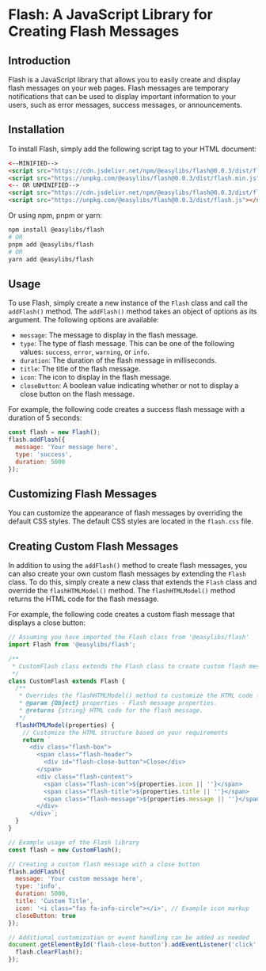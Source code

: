 # Flash: A JavaScript Library for Creating Flash Messages

## Introduction

Flash is a JavaScript library that allows you to easily create and display flash messages on your web pages. Flash messages are temporary notifications that can be used to display important information to your users, such as error messages, success messages, or announcements.

## Installation

To install Flash, simply add the following script tag to your HTML document:

```html
<--MINIFIED-->
<script src="https://cdn.jsdelivr.net/npm/@easylibs/flash@0.0.3/dist/flash.min.js"></script>
<script src="https://unpkg.com/@easylibs/flash@0.0.3/dist/flash.min.js"></script>
<-- OR UNMINIFIED-->
<script src="https://cdn.jsdelivr.net/npm/@easylibs/flash@0.0.3/dist/flash.js"></script>
<script src="https://unpkg.com/@easylibs/flash@0.0.3/dist/flash.js"></script>
```

Or using npm, pnpm or yarn:

```bash
npm install @easylibs/flash
# OR
pnpm add @easylibs/flash
# OR
yarn add @easylibs/flash
```

## Usage

To use Flash, simply create a new instance of the `Flash` class and call the `addFlash()` method. The `addFlash()` method takes an object of options as its argument. The following options are available:

* `message`: The message to display in the flash message.
* `type`: The type of flash message. This can be one of the following values: `success`, `error`, `warning`, or `info`.
* `duration`: The duration of the flash message in milliseconds.
* `title`: The title of the flash message.
* `icon`: The icon to display in the flash message.
* `closeButton`: A boolean value indicating whether or not to display a close button on the flash message.

For example, the following code creates a success flash message with a duration of 5 seconds:

```javascript
const flash = new Flash();
flash.addFlash({
  message: 'Your message here',
  type: 'success',
  duration: 5000
});
```

## Customizing Flash Messages

You can customize the appearance of flash messages by overriding the default CSS styles. The default CSS styles are located in the `flash.css` file.

## Creating Custom Flash Messages

In addition to using the `addFlash()` method to create flash messages, you can also create your own custom flash messages by extending the `Flash` class. To do this, simply create a new class that extends the `Flash` class and override the `flashHTMLModel()` method. The `flashHTMLModel()` method returns the HTML code for the flash message.

For example, the following code creates a custom flash message that displays a close button:

```javascript
// Assuming you have imported the Flash class from '@easylibs/flash'
import Flash from '@easylibs/flash';

/**
 * CustomFlash class extends the Flash class to create custom flash messages.
 */
class CustomFlash extends Flash {
  /**
   * Overrides the flashHTMLModel() method to customize the HTML code for the flash message.
   * @param {Object} properties - Flash message properties.
   * @returns {string} HTML code for the flash message.
   */
  flashHTMLModel(properties) {
    // Customize the HTML structure based on your requirements
    return `
      <div class="flash-box">
        <span class="flash-header">
          <div id="flash-close-button">Close</div>
        </span>
        <div class="flash-content">
          <span class="flash-icon">${properties.icon || ''}</span>
          <span class="flash-title">${properties.title || ''}</span>
          <span class="flash-message">${properties.message || ''}</span>
        </div>
      </div>`;
  }
}

// Example usage of the Flash library
const flash = new CustomFlash();

// Creating a custom flash message with a close button
flash.addFlash({
  message: 'Your custom message here',
  type: 'info',
  duration: 5000,
  title: 'Custom Title',
  icon: '<i class="fas fa-info-circle"></i>', // Example icon markup
  closeButton: true
});

// Additional customization or event handling can be added as needed
document.getElementById('flash-close-button').addEventListener('click', () => {
  flash.clearFlash();
});
```
